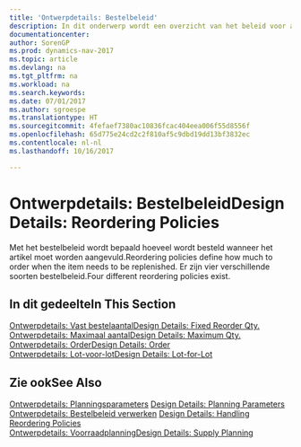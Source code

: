 ```yaml
---
title: 'Ontwerpdetails: Bestelbeleid'
description: In dit onderwerp wordt een overzicht van het beleid voor artikelaanvulling gegeven.
documentationcenter: 
author: SorenGP
ms.prod: dynamics-nav-2017
ms.topic: article
ms.devlang: na
ms.tgt_pltfrm: na
ms.workload: na
ms.search.keywords: 
ms.date: 07/01/2017
ms.author: sgroespe
ms.translationtype: HT
ms.sourcegitcommit: 4fefaef7380ac10836fcac404eea006f55d8556f
ms.openlocfilehash: 65d775e24cd2c2f810af5c9dbd19dd13bf3832ec
ms.contentlocale: nl-nl
ms.lasthandoff: 10/16/2017

---
```

# <a name="design-details-reordering-policies"></a><span data-ttu-id="f6c14-103">Ontwerpdetails: Bestelbeleid</span><span class="sxs-lookup"><span data-stu-id="f6c14-103">Design Details: Reordering Policies</span></span>
<span data-ttu-id="f6c14-104">Met het bestelbeleid wordt bepaald hoeveel wordt besteld wanneer het artikel moet worden aangevuld.</span><span class="sxs-lookup"><span data-stu-id="f6c14-104">Reordering policies define how much to order when the item needs to be replenished.</span></span> <span data-ttu-id="f6c14-105">Er zijn vier verschillende soorten bestelbeleid.</span><span class="sxs-lookup"><span data-stu-id="f6c14-105">Four different reordering policies exist.</span></span>  

## <a name="in-this-section"></a><span data-ttu-id="f6c14-106">In dit gedeelte</span><span class="sxs-lookup"><span data-stu-id="f6c14-106">In This Section</span></span>  
[<span data-ttu-id="f6c14-107">Ontwerpdetails: Vast bestelaantal</span><span class="sxs-lookup"><span data-stu-id="f6c14-107">Design Details: Fixed Reorder Qty.</span></span>](design-details-fixed-reorder-qty.md)  
[<span data-ttu-id="f6c14-108">Ontwerpdetails: Maximaal aantal</span><span class="sxs-lookup"><span data-stu-id="f6c14-108">Design Details: Maximum Qty.</span></span>](design-details-maximum-qty.md)  
[<span data-ttu-id="f6c14-109">Ontwerpdetails: Order</span><span class="sxs-lookup"><span data-stu-id="f6c14-109">Design Details: Order</span></span>](design-details-order.md)  
[<span data-ttu-id="f6c14-110">Ontwerpdetails: Lot-voor-lot</span><span class="sxs-lookup"><span data-stu-id="f6c14-110">Design Details: Lot-for-Lot</span></span>](design-details-lot-for-lot.md)  

## <a name="see-also"></a><span data-ttu-id="f6c14-111">Zie ook</span><span class="sxs-lookup"><span data-stu-id="f6c14-111">See Also</span></span>  
<span data-ttu-id="f6c14-112">[Ontwerpdetails: Planningsparameters](design-details-planning-parameters.md) </span><span class="sxs-lookup"><span data-stu-id="f6c14-112">[Design Details: Planning Parameters](design-details-planning-parameters.md) </span></span>  
<span data-ttu-id="f6c14-113">[Ontwerpdetails: Bestelbeleid verwerken](design-details-handling-reordering-policies.md) </span><span class="sxs-lookup"><span data-stu-id="f6c14-113">[Design Details: Handling Reordering Policies](design-details-handling-reordering-policies.md) </span></span>  
[<span data-ttu-id="f6c14-114">Ontwerpdetails: Voorraadplanning</span><span class="sxs-lookup"><span data-stu-id="f6c14-114">Design Details: Supply Planning</span></span>](design-details-supply-planning.md)

